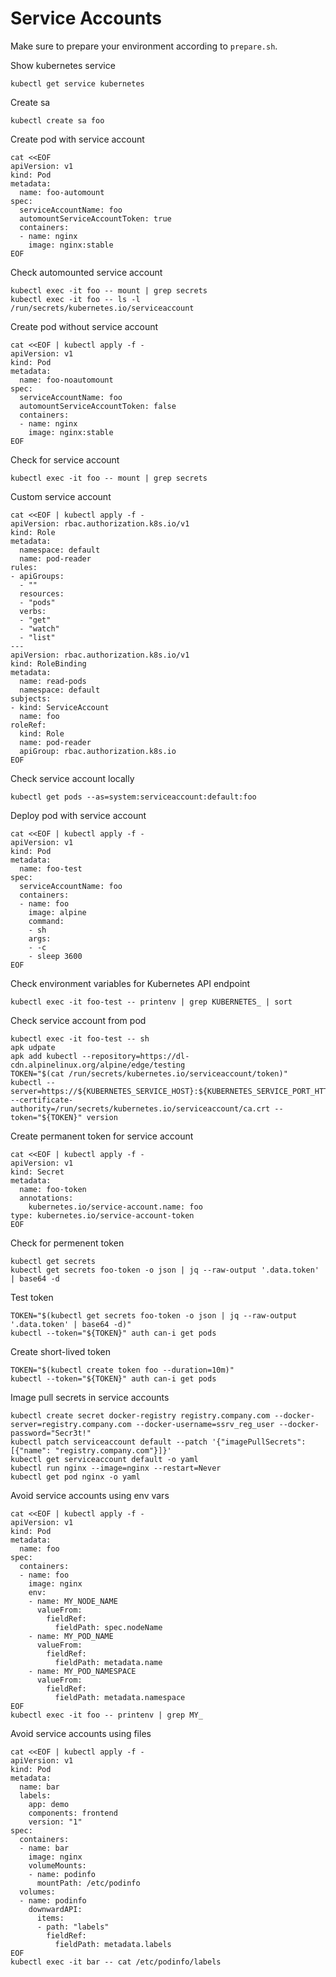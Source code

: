# Service Accounts

Make sure to prepare your environment according to `prepare.sh`.

Show kubernetes service

```shell
kubectl get service kubernetes
```

Create sa

```shell
kubectl create sa foo
```

Create pod with service account

```shell
cat <<EOF
apiVersion: v1
kind: Pod
metadata:
  name: foo-automount
spec:
  serviceAccountName: foo
  automountServiceAccountToken: true
  containers:
  - name: nginx
    image: nginx:stable
EOF
```

Check automounted service account

```shell
kubectl exec -it foo -- mount | grep secrets
kubectl exec -it foo -- ls -l /run/secrets/kubernetes.io/serviceaccount
```

Create pod without service account

```shell
cat <<EOF | kubectl apply -f -
apiVersion: v1
kind: Pod
metadata:
  name: foo-noautomount
spec:
  serviceAccountName: foo
  automountServiceAccountToken: false
  containers:
  - name: nginx
    image: nginx:stable
EOF
```

Check for service account

```shell
kubectl exec -it foo -- mount | grep secrets
```

Custom service account

```shell
cat <<EOF | kubectl apply -f -
apiVersion: rbac.authorization.k8s.io/v1
kind: Role
metadata:
  namespace: default
  name: pod-reader
rules:
- apiGroups:
  - ""
  resources:
  - "pods"
  verbs:
  - "get"
  - "watch"
  - "list"  
---
apiVersion: rbac.authorization.k8s.io/v1
kind: RoleBinding
metadata:
  name: read-pods
  namespace: default
subjects:
- kind: ServiceAccount
  name: foo
roleRef:
  kind: Role
  name: pod-reader
  apiGroup: rbac.authorization.k8s.io
EOF
```

Check service account locally

```shell
kubectl get pods --as=system:serviceaccount:default:foo
```

Deploy pod with service account

```shell
cat <<EOF | kubectl apply -f -
apiVersion: v1
kind: Pod
metadata:
  name: foo-test
spec:
  serviceAccountName: foo
  containers:
  - name: foo
    image: alpine
    command:
    - sh
    args:
    - -c
    - sleep 3600
EOF
```

Check environment variables for Kubernetes API endpoint

```shell
kubectl exec -it foo-test -- printenv | grep KUBERNETES_ | sort
```

Check service account from pod

```shell
kubectl exec -it foo-test -- sh
apk udpate
apk add kubectl --repository=https://dl-cdn.alpinelinux.org/alpine/edge/testing
TOKEN="$(cat /run/secrets/kubernetes.io/serviceaccount/token)"
kubectl --server=https://${KUBERNETES_SERVICE_HOST}:${KUBERNETES_SERVICE_PORT_HTTPS} --certificate-authority=/run/secrets/kubernetes.io/serviceaccount/ca.crt --token="${TOKEN}" version
```

Create permanent token for service account

```shell
cat <<EOF | kubectl apply -f -
apiVersion: v1
kind: Secret
metadata:
  name: foo-token
  annotations:
    kubernetes.io/service-account.name: foo
type: kubernetes.io/service-account-token
EOF
```

Check for permenent token

```shell
kubectl get secrets
kubectl get secrets foo-token -o json | jq --raw-output '.data.token' | base64 -d
```

Test token

```shell
TOKEN="$(kubectl get secrets foo-token -o json | jq --raw-output '.data.token' | base64 -d)"
kubectl --token="${TOKEN}" auth can-i get pods
```

Create short-lived token

```shell
TOKEN="$(kubectl create token foo --duration=10m)"
kubectl --token="${TOKEN}" auth can-i get pods
```

Image pull secrets in service accounts

```shell
kubectl create secret docker-registry registry.company.com --docker-server=registry.company.com --docker-username=ssrv_reg_user --docker-password="Secr3t!"
kubectl patch serviceaccount default --patch '{"imagePullSecrets": [{"name": "registry.company.com"}]}'
kubectl get serviceaccount default -o yaml
kubectl run nginx --image=nginx --restart=Never
kubectl get pod nginx -o yaml
```

Avoid service accounts using env vars

```shell
cat <<EOF | kubectl apply -f -
apiVersion: v1
kind: Pod
metadata:
  name: foo
spec:
  containers:
  - name: foo
    image: nginx
    env:
    - name: MY_NODE_NAME
      valueFrom:
        fieldRef:
          fieldPath: spec.nodeName
    - name: MY_POD_NAME
      valueFrom:
        fieldRef:
          fieldPath: metadata.name
    - name: MY_POD_NAMESPACE
      valueFrom:
        fieldRef:
          fieldPath: metadata.namespace
EOF
kubectl exec -it foo -- printenv | grep MY_
```

Avoid service accounts using files

```shell
cat <<EOF | kubectl apply -f -
apiVersion: v1
kind: Pod
metadata:
  name: bar
  labels:
    app: demo
    components: frontend
    version: "1"
spec:
  containers:
  - name: bar
    image: nginx
    volumeMounts:
    - name: podinfo
      mountPath: /etc/podinfo
  volumes:
  - name: podinfo
    downwardAPI:
      items:
      - path: "labels"
        fieldRef:
          fieldPath: metadata.labels
EOF
kubectl exec -it bar -- cat /etc/podinfo/labels
```
